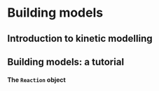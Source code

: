 # Building models


## Introduction to kinetic modelling

## Building models: a tutorial
#### The `Reaction` object




